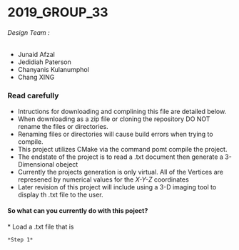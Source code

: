 <h1> 2019_GROUP_33</h1>
 
<h6> Design Team :</h6>
 
  * Junaid Afzal
  * Jedidiah Paterson
  * Chanyanis Kulanumphol
  * Chang XING

<h3>Read carefully</h3>
 
   * Intructions for downloading and complining this file are detailed below.
   * When downloading as a zip file or cloning the repository DO NOT rename the files or directories.
   * Renaming files or directories will cause build errors when trying to compile.
   * This project utilizes CMake via the command pomt compile the project.
   * The endstate of the project is to read a .txt document then generate a 3-Dimensional obeject
   * Currently the projects generation is only virtual. All of the Vertices are represened by numerical values for the *X-Y-Z* coordinates
   * Later revision of this project will include using a 3-D imaging tool to display th .txt file to the user.
   
<h4> So what can you currently do with this poject?</h4>
   * Load a .txt file that is 
    
    
    *Step 1* 
   
